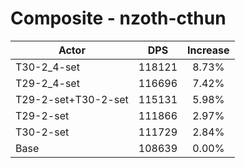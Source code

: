 # Composite - nzoth-cthun
| Actor | DPS | Increase |
|---|:---:|:---:|
|T30-2_4-set|118121|8.73%|
|T29-2_4-set|116696|7.42%|
|T29-2-set+T30-2-set|115131|5.98%|
|T29-2-set|111866|2.97%|
|T30-2-set|111729|2.84%|
|Base|108639|0.00%|
